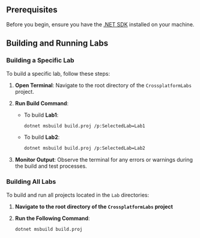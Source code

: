 ## Prerequisites

Before you begin, ensure you have the [.NET SDK](https://dotnet.microsoft.com/download) installed on your machine.

## Building and Running Labs

### Building a Specific Lab

To build a specific lab, follow these steps:

1. **Open Terminal**: Navigate to the root directory of the `CrossplatformLabs` project.

2. **Run Build Command**:
    - To build **Lab1**:
      ```bash
      dotnet msbuild build.proj /p:SelectedLab=Lab1
      ```

    - To build **Lab2**:
      ```bash
      dotnet msbuild build.proj /p:SelectedLab=Lab2
      ```

3. **Monitor Output**: Observe the terminal for any errors or warnings during the build and test processes.

### Building All Labs

To build and run all projects located in the `Lab` directories:

1. **Navigate to the root directory of the `CrossplatformLabs` project**

2. **Run the Following Command**:
   ```bash
   dotnet msbuild build.proj
